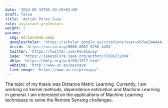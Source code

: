 ```yaml
---
date: '2024-05-10T05:29:29+02:00'
draft: false
title: 'Adrián Pérez-Suay'
role: assistant professors
weight: 2
params:
  img: Adrian2018.webp
  googlescholar: 'https://scholar.google.es/citations?user=9GfwpZ4AAAAJ&hl=es&authuser=1&oi=ao'
  orcid: 'https://orcid.org/0000-0002-8258-4454'
  twitter: 'https://twitter.com/PerezSuay'
  ieee: 'https://ieeexplore.ieee.org/author/37086232804'
  dblp: 'https://dblp.org/pid/80/1517.html'
  website: 'http://www.uv.es/pesuaya'
  link_image: 'https://www.uv.es/pesuaya/'
---
```


The topic of my thesis was Distance Metric Learning. Currently, I am working on kernel methods, dependence estimation and Machine Learning in general. I am interested on the applications of Machine Learning techniques to solve the Remote Sensing challenges.
